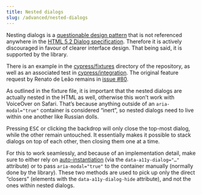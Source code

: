 ```yaml
---
title: Nested dialogs
slug: /advanced/nested-dialogs
---
```


Nesting dialogs is a [questionable design pattern](https://ux.stackexchange.com/questions/52042/is-it-acceptable-to-open-a-modal-popup-on-top-of-another-modal-popup) that is not referenced anywhere in the [HTML 5.2 Dialog specification](https://html.spec.whatwg.org/multipage/interactive-elements.html#the-dialog-element). Therefore it is actively discouraged in favour of clearer interface design. That being said, it is supported by the library.

There is an example in the [cypress/fixtures](https://github.com/KittyGiraudel/a11y-dialog/blob/main/cypress/fixtures/nested-dialogs.html) directory of the repository, as well as an associated test in [cypress/integration](https://github.com/KittyGiraudel/a11y-dialog/blob/main/cypress/integration/nestedDialogs.js). The original feature request by Renato de Leão remains in [issue #80](https://github.com/KittyGiraudel/a11y-dialog/issues/80#issuecomment-377691629).

As outlined in the fixture file, it is important that the nested dialogs are actually nested in the HTML as well, otherwise this won’t work with VoiceOver on Safari. That’s because anything outside of an `aria-modal="true"` container is considered “inert”, so nested dialogs need to live within one another like Russian dolls.

Pressing <kbd>ESC</kbd> or clicking the backdrop will only close the top-most dialog, while the other remain untouched. It essentially makes it possible to stack dialogs on top of each other, then closing them one at a time.

For this to work seamlessly, and because of an implementation detail, make sure to either rely on [auto-instantiation](usage.instantiation.md) (via the `data-a11y-dialog="…"` attribute) or to pass `aria-modal="true"` to the container manually (normally done by the library). These two methods are used to pick up only the direct “closers” (elements with the `data-a11y-dialog-hide` attribute), and not the ones within nested dialogs.

